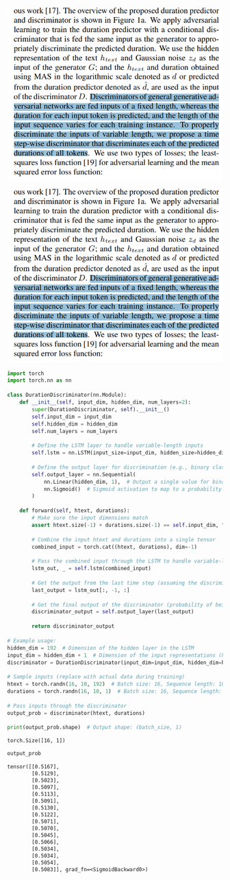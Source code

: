 ![image.png](durations_predictor_files/image.png)

![image.png](durations_predictor_files/image.png)



```python
import torch
import torch.nn as nn

class DurationDiscriminator(nn.Module):
    def __init__(self, input_dim, hidden_dim, num_layers=2):
        super(DurationDiscriminator, self).__init__()
        self.input_dim = input_dim
        self.hidden_dim = hidden_dim
        self.num_layers = num_layers
        
        # Define the LSTM layer to handle variable-length inputs
        self.lstm = nn.LSTM(input_size=input_dim, hidden_size=hidden_dim, num_layers=num_layers, batch_first=True)
        
        # Define the output layer for discrimination (e.g., binary classification)
        self.output_layer = nn.Sequential(
            nn.Linear(hidden_dim, 1),  # Output a single value for binary classification
            nn.Sigmoid()  # Sigmoid activation to map to a probability range [0, 1]
        )

    def forward(self, htext, durations):
        # Make sure the input dimensions match
        assert htext.size(-1) + durations.size(-1) == self.input_dim, "Input dimensions mismatch!"
        
        # Combine the input htext and durations into a single tensor
        combined_input = torch.cat((htext, durations), dim=-1)
        
        # Pass the combined input through the LSTM to handle variable-length sequences
        lstm_out, _ = self.lstm(combined_input)
        
        # Get the output from the last time step (assuming the discriminator is time step-wise)
        last_output = lstm_out[:, -1, :]
        
        # Get the final output of the discriminator (probability of being real/fake)
        discriminator_output = self.output_layer(last_output)
        
        return discriminator_output

# Example usage:
hidden_dim = 192  # Dimension of the hidden layer in the LSTM
input_dim = hidden_dim + 1  # Dimension of the input representations (htext and durations combined)
discriminator = DurationDiscriminator(input_dim=input_dim, hidden_dim=hidden_dim)

# Sample inputs (replace with actual data during training)
htext = torch.randn(16, 10, 192)  # Batch size: 16, Sequence length: 10, Input dimension: 256
durations = torch.randn(16, 10, 1)  # Batch size: 16, Sequence length: 10, Duration dimension: 1

# Pass inputs through the discriminator
output_prob = discriminator(htext, durations)

print(output_prob.shape)  # Output shape: (batch_size, 1)
```

    torch.Size([16, 1])
    


```python
output_prob
```




    tensor([[0.5167],
            [0.5129],
            [0.5023],
            [0.5097],
            [0.5113],
            [0.5091],
            [0.5130],
            [0.5122],
            [0.5071],
            [0.5070],
            [0.5045],
            [0.5066],
            [0.5034],
            [0.5034],
            [0.5054],
            [0.5083]], grad_fn=<SigmoidBackward0>)


